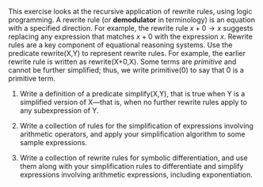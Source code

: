 

This exercise looks at the recursive
application of rewrite rules, using logic programming. A rewrite rule
(or **demodulator** in terminology) is an
equation with a specified direction. For example, the rewrite rule
$x+0 \rightarrow x$ suggests replacing any expression that matches $x+0$
with the expression $x$. Rewrite rules are a key component of equational
reasoning systems. Use the predicate rewrite(X,Y) to
represent rewrite rules. For example, the earlier rewrite rule is
written as rewrite(X+0,X). Some terms are
*primitive* and cannot be further simplified; thus, we
write primitive(0) to say that 0 is a primitive term.<br>

1.  Write a definition of a predicate simplify(X,Y), that
    is true when Y is a simplified version of
    X—that is, when no further rewrite rules apply to any
    subexpression of Y.<br>

2.  Write a collection of rules for the simplification of expressions
    involving arithmetic operators, and apply your simplification
    algorithm to some sample expressions.<br>

3.  Write a collection of rewrite rules for symbolic differentiation,
    and use them along with your simplification rules to differentiate
    and simplify expressions involving arithmetic expressions,
    including exponentiation.<br>
